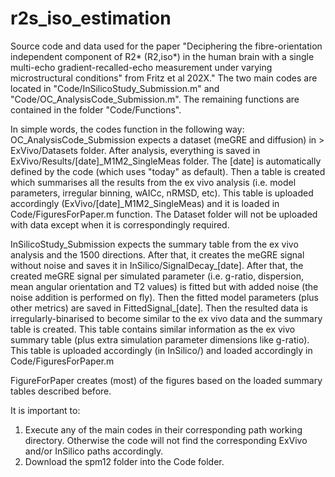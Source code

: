 # r2s_iso_estimation
Source code and data used for the paper "Deciphering the fibre-orientation independent component of R2* (R2,iso*) in the human brain with a single multi-echo gradient-recalled-echo measurement under varying microstructural conditions" from Fritz et al 202X."
The two main codes are located in "Code/InSilicoStudy_Submission.m" and "Code/OC_AnalysisCode_Submission.m". The remaining functions are contained in the folder "Code/Functions".

In simple words, the codes function in the following way:
OC_AnalysisCode_Submission expects a dataset (meGRE and diffusion) in > ExVivo/Datasets folder. After analysis, everything is saved in ExVivo/Results/[date]_M1M2_SingleMeas folder. The [date] is automatically defined by the code (which uses "today" as default). Then a table is created which summarises all the results from the ex vivo analysis (i.e. model parameters, irregular binning, wAICc, nRMSD, etc). This table is uploaded accordingly (ExVivo/[date]_M1M2_SingleMeas) and it is loaded in Code/FiguresForPaper.m function. The Dataset folder will not be uploaded with data except when it is correspondingly required.

InSilicoStudy_Submission expects the summary table from the ex vivo analysis and the 1500 directions. After that, it creates the meGRE signal without noise and saves it in InSilico/SignalDecay_[date]. After that, the created meGRE signal per simulated parameter (i.e. g-ratio, dispersion, mean angular orientation and T2 values) is fitted but with added noise (the noise addition is performed on fly). Then the fitted model parameters (plus other metrics) are saved in FittedSignal_[date]. Then the resulted data is irregularly-binarised to become similar to the ex vivo data and the summary table is created. This table contains similar information as the ex vivo summary table (plus extra simulation parameter dimensions like g-ratio). This table is uploaded accordingly (in InSilico/) and loaded accordingly in Code/FiguresForPaper.m

FigureForPaper creates (most) of the figures based on the loaded summary tables described before.

It is important to:
1. Execute any of the main codes in their corresponding path working directory. Otherwise the code will not find the corresponding ExVivo and/or InSilico paths accordingly.
2. Download the spm12 folder into the Code folder.
